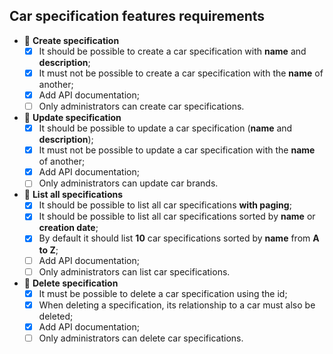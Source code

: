 ## Car specification features requirements

- 📅 **Create specification**
  - [x] It should be possible to create a car specification with **name** and **description**;
  - [x] It must not be possible to create a car specification with the **name** of another;
  - [x] Add API documentation;
  - [ ] Only administrators can create car specifications.

- 📅 **Update specification**
  - [x] It should be possible to update a car specification (**name** and **description**);
  - [x] It must not be possible to update a car specification with the **name** of another;
  - [x] Add API documentation;
  - [ ] Only administrators can update car brands.

- 📅 **List all specifications**
  - [x] It should be possible to list all car specifications **with paging**;
  - [x] It should be possible to list all car specifications sorted by **name** or **creation date**;
  - [x] By default it should list **10** car specifications sorted by **name** from **A to Z**;
  - [ ] Add API documentation;
  - [ ] Only administrators can list car specifications.

- 📅 **Delete specification**
  - [x] It must be possible to delete a car specification using the id;
  - [x] When deleting a specification, its relationship to a car must also be deleted;
  - [x] Add API documentation;
  - [ ] Only administrators can delete car specifications.
